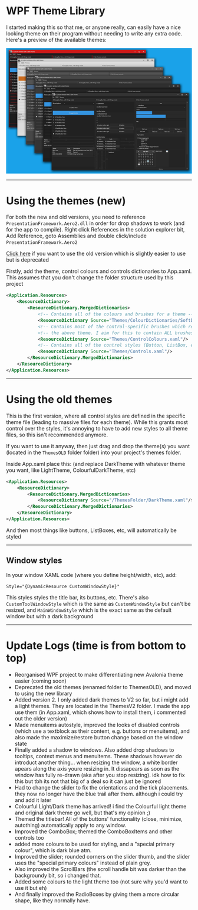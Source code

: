 # WPF Theme Library

I started making this so that me, or anyone really, can easily have a nice looking theme on their program without needing to write any extra code.
Here's a preview of the available themes:

![](theme-previews.png)

---

# Using the themes (new)
For both the new and old versions, you need to reference `PresentationFramework.Aero2.dll` in order for drop shadows to work (and for the app to compile). Right click References in the solution explorer bit, Add Reference, goto Assemblies and double click/include `PresentationFramework.Aero2`

[Click here](#using-the-old-themes) if you want to use the old version which is slightly easier to use but is deprecated

Firstly, add the theme, control colours and controls dictionaries to App.xaml. This assumes that you don't change the folder structure used by this project

```xml
<Application.Resources>
    <ResourceDictionary>
        <ResourceDictionary.MergedDictionaries>
            <!-- Contains all of the colours and brushes for a theme -->
            <ResourceDictionary Source="Themes/ColourDictionaries/SoftDark.xaml"/>
            <!-- Contains most of the control-specific brushes which reference -->
            <!-- the above theme. I aim for this to contain ALL brushes, not most  -->
            <ResourceDictionary Source="Themes/ControlColours.xaml"/>
            <!-- Contains all of the control styles (Button, ListBox, etc) -->
            <ResourceDictionary Source="Themes/Controls.xaml"/>
        </ResourceDictionary.MergedDictionaries>
    </ResourceDictionary>
</Application.Resources>
```

---

# Using the old themes

This is the first version, where all control styles are defined in the specific theme file (leading to massive files for each theme). While this grants most control over the styles, it's annoying to have to add new styles to all theme files, so this isn't recommended anymore.

If you want to use it anyway, then just drag and drop the theme(s) you want (located in the `ThemesOLD` folder folder) into your project's themes folder.

Inside App.xaml place this: (and replace DarkTheme with whatever theme you want, like LightTheme, ColourfulDarkTheme, etc)
```xml
<Application.Resources>
    <ResourceDictionary>
        <ResourceDictionary.MergedDictionaries>
            <ResourceDictionary Source="/ThemesFolder/DarkTheme.xaml"/>
        </ResourceDictionary.MergedDictionaries>
    </ResourceDictionary>
</Application.Resources>
```
And then most things like buttons, ListBoxes, etc, will automatically be styled

---

## Window styles
In your window XAML code (where you define height/width, etc), add:
```
Style="{DynamicResource CustomWindowStyle}"
```

This styles styles the title bar, its buttons, etc. There's also `CustomToolWindowStyle` which is the same as `CustomWindowStyle` but can't be resized, and `MainWindowStyle` which is the exact same as the default window but with a dark background

---

# Update Logs (time is from bottom to top)
- Reorganised WPF project to make differentiating new Avalonia theme easier (coming soon)
- Deprecated the old themes (renamed folder to ThemesOLD), and moved to using the new library
- Added version 2. I only added dark themes to V2 so far, but i might add a light themes. They are located in the ThemesV2 folder. I made the app use them (in App.xaml, which shows how to install them, i commented out the older version)
- Made menuitems autostyle, improved the looks of disabled controls (which use a textblock as their content, e.g. buttons or menuitems), and also made the maximize/restore button change based on the window state
- Finally added a shadow to windows. Also added drop shadows to tooltips, context menus and menuitems. These shadows however do introduct another thing... when resizing the window, a white border apears along the axis youre resizing in. It dissapears as soon as the window has fully re-drawn (aka after you stop resizing). idk how to fix this but tbh its not that big of a deal so it can just be ignored
- Had to change the slider to fix the orientations and the tick placements. they now no longer have the blue trail after them. although i could try and add it later
- Colourful Light/Dark theme has arrived! i find the Colourful light theme and original dark theme go well, but that's my opinion ;)
- Themed the titlebar! All of the buttons' functionality (close, minimize, autothing) automatically apply to any window.
- Improved the ComboBox; themed the ComboBoxItems and other controls too
- added more colours to be used for styling, and a "special primary colour", which is dark blue atm.
- Improved the slider; rounded corners on the slider thumb, and the slider uses the "special primary colours" instead of plain grey.
- Also improved the ScrollBars (the scroll handle bit was darker than the backgroundy bit, so i changed that.
- Added some colours to the light theme too (not sure why you'd want to use it but eh)
- And finally improved the RadioBoxes by giving them a more circular shape, like they normally have.
